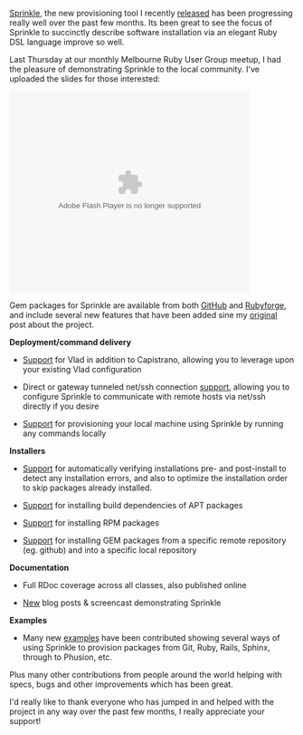 [Sprinkle](http://github.com/crafterm/sprinkle), the new provisioning tool I recently [released](http://redartisan.com/2008/5/27/sprinkle-intro) has been progressing really well over the past few months. Its been great to see the focus of Sprinkle to succinctly describe software installation via an elegant Ruby DSL language improve so well.

Last Thursday at our monthly Melbourne Ruby User Group meetup, I had the pleasure of demonstrating Sprinkle to the local community. I've uploaded the slides for those interested:

<div style="width:425px;text-align:left" id="__ss_539628"><object style="margin:0px" width="425" height="355"><param name="movie" value="http://static.slideshare.net/swf/ssplayer2.swf?doc=sprinkle-1217728084671199-8&stripped_title=sprinkle" /><param name="allowFullScreen" value="true"/><param name="allowScriptAccess" value="always"/><embed src="http://static.slideshare.net/swf/ssplayer2.swf?doc=sprinkle-1217728084671199-8&stripped_title=sprinkle" type="application/x-shockwave-flash" allowscriptaccess="always" allowfullscreen="true" width="425" height="355"></embed></object></div>

Gem packages for Sprinkle are available from both [GitHub](http://github.com/crafterm/sprinkle) and [Rubyforge](http://rubyforge.org/projects/sprinkle/), and include several new features that have been added sine my [original](http://redartisan.com/2008/5/27/sprinkle-intro) post about the project.

__Deployment/command delivery__

* [Support](http://github.com/crafterm/sprinkle/tree/master/lib/sprinkle/actors/vlad.rb) for Vlad in addition to Capistrano, allowing you to leverage upon your existing Vlad configuration

* Direct or gateway tunneled net/ssh connection [support](http://github.com/crafterm/sprinkle/tree/master/lib/sprinkle/actors/ssh.rb), allowing you to configure Sprinkle to communicate with remote hosts via net/ssh directly if you desire

* [Support](http://github.com/crafterm/sprinkle/tree/master/lib/sprinkle/actors/local.rb) for provisioning your local machine using Sprinkle by running any commands locally

__Installers__

* [Support](http://github.com/crafterm/sprinkle/tree/master/lib/sprinkle/verify.rb) for automatically verifying installations pre- and post-install to detect any installation errors, and also to optimize the installation order to skip packages already installed.

* [Support](http://github.com/crafterm/sprinkle/tree/master/lib/sprinkle/installers/apt.rb) for installing build dependencies of APT packages

* [Support](http://github.com/crafterm/sprinkle/tree/master/lib/sprinkle/installers/rpm.rb) for installing RPM packages

* [Support](http://github.com/crafterm/sprinkle/tree/master/lib/sprinkle/installers/gem.rb) for installing GEM packages from a specific remote repository (eg. github) and into a specific local repository

__Documentation__

* Full RDoc coverage across all classes, also published online

* [New](http://blog.citrusbyte.com/2008/7/18/automate-your-rails-deployment) blog posts & screencast demonstrating Sprinkle

__Examples__

* Many new [examples](http://github.com/crafterm/sprinkle/tree/master/examples) have been contributed showing several ways of using Sprinkle to provision packages from Git, Ruby, Rails, Sphinx, through to Phusion, etc.

Plus many other contributions from people around the world helping with specs, bugs and other improvements which has been great.

I'd really like to thank everyone who has jumped in and helped with the project in any way over the past few months, I really appreciate your support!